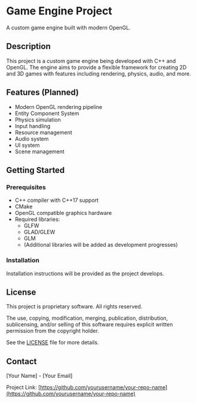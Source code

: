 # Game Engine Project

A custom game engine built with modern OpenGL.

## Description

This project is a custom game engine being developed with C++ and OpenGL. The engine aims to provide a flexible framework for creating 2D and 3D games with features including rendering, physics, audio, and more.

## Features (Planned)

- Modern OpenGL rendering pipeline
- Entity Component System
- Physics simulation
- Input handling
- Resource management
- Audio system
- UI system
- Scene management

## Getting Started

### Prerequisites

- C++ compiler with C++17 support
- CMake
- OpenGL compatible graphics hardware
- Required libraries:
  - GLFW
  - GLAD/GLEW
  - GLM
  - (Additional libraries will be added as development progresses)

### Installation

Installation instructions will be provided as the project develops.

## License

This project is proprietary software. All rights reserved.

The use, copying, modification, merging, publication, distribution, sublicensing, and/or selling of this software requires explicit written permission from the copyright holder.

See the [LICENSE](LICENSE) file for more details.

## Contact

[Your Name] - [Your Email]

Project Link: [https://github.com/yourusername/your-repo-name](https://github.com/yourusername/your-repo-name) 